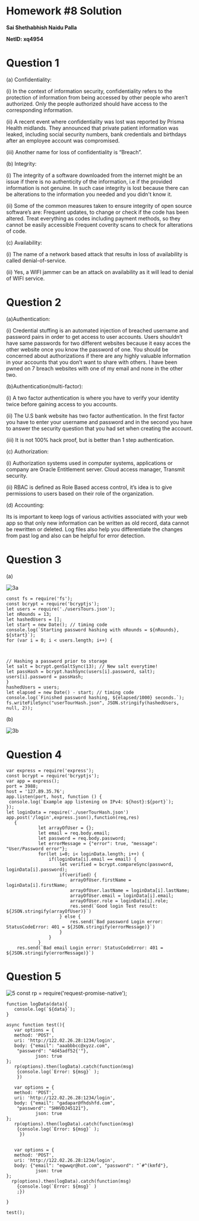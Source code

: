 # Homework #8 Solution

**Sai Shethabhish Naidu Palla**

**NetID: xq4954**

# Question 1

(a) Confidentiality:

(i) In the context of information security, confidentiality refers to the protection of information from being accessed by other people who aren’t authorized. Only the people authorized should have access to the corresponding information.

(ii) A recent event where confidentiality was lost was reported by Prisma Health midlands. They announced that private patient information was leaked, including social security numbers, bank credentials and birthdays after an employee account was compromised.

(iii) Another name for loss of confidentiality is “Breach”.

(b) Integrity:

(i) The integrity of a software downloaded from the internet might be an issue if there is no authenticity of the information, i.e if the provided information is not genuine. In such case integrity is lost because there can be alterations to the information you needed and you didn't know it. 

(ii) Some of the common measures taken to ensure integrity of open source software’s are:
Frequent updates, to change or check if the code has been altered.
Treat everything as codes including payment methods, so they cannot be easily accessible
Frequent coverity scans to check for alterations of code.

(c) Availability:

(i) The name of a network based attack that results in loss of availability is called denial-of-service.

(ii) Yes, a WIFI jammer can be an attack on availability as it will lead to denial of WIFI service.

# Question 2

(a)Authentication:

(i) Credential stuffing is an automated injection of breached username and password pairs in order to get access to user accounts. 
Users shouldn’t have same passwords for two different websites because it easy acces the other website once you know the password of one. 
You should be concerned about authorizations if there are any highly valuable information in your accounts that you don’t want to share with others.
I have been pwned on 7 breach websites with one of my email and none in the other two.

(b)Authentication(multi-factor):

(i) A two factor authentication is where you have to verify your identity twice before gaining access to you accounts.

(ii) The U.S bank website has two factor authentication. In the first factor you have to enter your username and password and in the second you have to answer the security question that you had set when creating the account.

(iii) It is not 100% hack proof, but is better than 1 step authentication.

(c)   Authorization:

(i) Authorization systems used in computer systems, applications or company are Oracle Entitlement server. Cloud access manager, Transmit security.

(ii) RBAC is defined as Role Based access control, it’s idea is to give permissions to users based on their role of the organization.

(d) Accounting:

Its is important to keep logs of various activities associated with your web app so that only new information can be written as old record, data cannot be rewritten or deleted. Log files also help you differentiate the changes from past log and also can be helpful for error detection.

# Question 3

(a) 

![3a](images/1.png)

	const fs = require('fs');
	const bcrypt = require('bcryptjs');
	let users = require('./usersTours.json');
	let nRounds = 13;
	let hashedUsers = [];
	let start = new Date(); // timing code
	console.log(`Starting password hashing with nRounds = ${nRounds}, ${start}`);
	for (var i = 0; i < users.length; i++) {



	// Hashing a password prior to storage
	let salt = bcrypt.genSaltSync(13); // New salt everytime!
	let passHash = bcrypt.hashSync(users[i].password, salt);
	users[i].password = passHash;
	}
	hashedUsers = users;
	let elapsed = new Date() - start; // timing code
	console.log(`Finished password hashing, ${elapsed/1000} seconds.`);
	fs.writeFileSync("userTourHash.json", JSON.stringify(hashedUsers, null, 2)); 
 
 (b) 

![3b](images/2.PNG)

# Question 4

	var express = require('express');
	const bcrypt = require('bcryptjs');
	var app = express();
	port = 3988;
	host = '127.89.35.76';
	app.listen(port, host, function () {
	 console.log(`Example app listening on IPv4: ${host}:${port}`);
	});
	let loginData = require('./userTourHash.json')
	app.post('/login',express.json(),function(req,res)
	   {
	            let arrayOfUser = {};
	            let email = req.body.email;
	            let password = req.body.password;
	            let errorMessage = {"error": true, "message": "User/Password error"};
	            for(let i=0; i< loginData.length; i++) {
	                if(loginData[i].email == email) {
	                    let verified = bcrypt.compareSync(password, loginData[i].password);
	                    if(verified) {
	                        arrayOfUser.firstName = loginData[i].firstName;
	                        arrayOfUser.lastName = loginData[i].lastName;
	                        arrayOfUser.email = loginData[i].email;
	                        arrayOfUser.role = loginData[i].role;
	                        res.send(`Good login Test result: ${JSON.stringify(arrayOfUser)}`)
	                    } else {
	                        res.send(`Bad password Login error: StatusCodeError: 401 = ${JSON.stringify(errorMessage)}`)
	                    }
	                }
	            }
	    res.send(`Bad email Login error: StatusCodeError: 401 = ${JSON.stringify(errorMessage)}`)


# Question 5

![5](images/3.PNG)
	 const rp = require('request-promise-native');

	function logData(data){
	   console.log(`${data}`);
	}

	async function test(){
	   var options = {
	   method: 'POST',
	   uri: 'http://122.02.26.28:1234/login',
	   body: {"email": "aaabbbcc@xyzz.com",
	    "password": "4d45adf52{'"},
	           json: true
	};
	   rp(options).then(logData).catch(function(msg)
	    {console.log(`Error: ${msg}` );
	    })

	   var options = {
	   method: 'POST',
	   uri: 'http://122.02.26.28:1234/login',
	   body: {"email": "gadapar@fhdshfd.com",
	    "password": "SHHVDJ45121"},
	           json: true
	};
	   rp(options).then(logData).catch(function(msg)
	    {console.log(`Error: ${msg}` );
	     })


	   var options = {
	   method: 'POST',
	   uri: 'http://122.02.26.28:1234/login',
	   body: {"email": "eqwwqr@hot.com", "password": "`#^(kmfd"},
	           json: true
	};
	  rp(options).then(logData).catch(function(msg)
	    {console.log(`Error: ${msg}` )
	    ;})

	}

	test();



